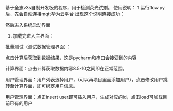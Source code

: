 基于全志v3s自制开发板的程序，用于检测荧光试剂。
使用说明：
1.运行flow.py后，先会自动连接mqtt华为云平台
出现这个说明连接成功：

然后进入系统启动界面


1.	加载完进入主界面：

批量测试（测试数据管理界面）：
 
点击计算后获取到数据结果，这是pycharm和串口会接受到的内容


计算界面：点击计算获取数据内容8.5-10之间即在正常范围。

用户管理界面：用户列表选择用户，（可以再项目里面添加用户），点击修改用户跳转至计算界面，即可绑定用户信息。

用户管理界面：点击insert user即可插入用户，生成对应的id，点击load可加载目前已有的用户
 
